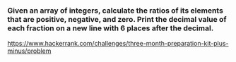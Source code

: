 ### Given an array of integers, calculate the ratios of its elements that are positive, negative, and zero. Print the decimal value of each fraction on a new line with 6 places after the decimal.

https://www.hackerrank.com/challenges/three-month-preparation-kit-plus-minus/problem